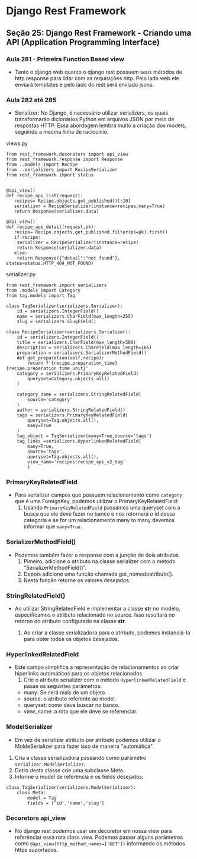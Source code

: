 # Django Rest Framework

## Seção 25: Django Rest Framework - Criando uma API (Application Programming Interface)

### Aula 281 - Primeira Function Based view
- Tanto o django web quanto o django rest possuem seus métodos de http response para lidar com as requisições http. Pelo lado web ele enviará templates e pelo lado do rest será enviado jsons.

### Aula 282 até 285
- Serializer: No Django, é necessário utilizar serializers, os quais transformarão dicionários Python em arquivos JSON por meio de respostas HTTP. Essa abordagem lembra muito a criação dos models, seguindo a mesma linha de raciocínio.

views.py
```
from rest_framework.decorators import api_view
from rest_framework.response import Response
from ..models import Recipe
from ..serializers import RecipeSerializer
from rest_framework import status


@api_view()
def recipe_api_list(request):
   recipes= Recipe.objects.get_published()[:10]
   serializer = RecipeSerializer(instance=recipes,many=True)
   return Response(serializer.data)

@api_view()
def recipe_api_detail(request,pk):
   recipe= Recipe.objects.get_published.filter(pk=pk).first()
   if recipe:
    serializer = RecipeSerializer(instance=recipe)
    return Response(serializer.data)
   else:
    return Response({"detail":"not found"}, status=status.HTTP_404_NOT_FOUND)
```

serializer.py
```
from rest_framework import serializers
from .models import Category
from tag.models import Tag

class TagSerializer(serializers.Serializer):
    id = serializers.IntegerField()
    name = serializers.CharField(max_length=255)
    slug = serializers.SlugField()

class RecipeSerializer(serializers.Serializer):
    id = serializers.IntegerField()
    title = serializers.CharField(max_length=500)
    description = serializers.CharField(max_length=165)
    preparation = serializers.SerializerMethodField()
    def get_preparation(self,recipe):
        return f'{recipe.preparation_time} {recipe.preparation_time_unit}'
    category = serializers.PrimaryKeyRelatedField(
        queryset=Category.objects.all()
    )

    category_name = serializers.StringRelatedField(
        source='category'
    )
    author = serializers.StringRelatedField()
    tags = serializers.PrimaryKeyRelatedField(
        queryset=Tag.objects.all(),
        many=True
    )
    tag_object = TagSerializer(many=True,source='tags')
    tag_links =serializers.HyperlinkedRelatedField(
        many=True,
        source='tags',
        queryset=Tag.objects.all(),
        view_name='recipes:recipe_api_v2_tag'
        )

```
### PrimaryKeyRelatedField
- Para serializar campos que possuem relacionamento como `category` que é uma ForeignKey, podemos utilizar o PrimaryKeyRelatedField:
    1. Usando `PrimaryKeyRelatedField` passamos uma queryset com a busca que ele deve fazer no banco e nos retornará o id dessa categoria e se for um relacionamento many to many devemos informar que `many=True`.

### SerializerMethodField()
- Podemos também fazer o response com a junção de dois atributos.
    1. Pimeiro, adicione o atributo na classe serializer com o método “SerializerMethodField()”.
    2. Depois adicione uma função chamada get_nomedoatributo().
    3. Nesta função retorne os valores desejados.

### StringRelatedField()
- Ao utilizar StringRelatedField e implementar a classe __str__ no modelo, especificamos o atributo relacionado no source. Isso resultará no retorno do atributo configurado na classe __str__.

    1. Ao criar a classe serializadora para o atributo, podemos instanciá-la para obter todos os objetos desejados.

### HyperlinkedRelatedField
- Este campo simplifica a representação de relacionamentos ao criar hiperlinks automáticos para os objetos relacionados.
    1. Crie o atributo serializer com o método `HyperlinkedRelatedField` e passe os seguintes parâmetros:
    - many: Se será mais de um objeto.
    - source: o atributo referente ao model.
    - queryset: como deve buscar no banco.
    - view_name: a rota que ele deve se referenciar.

### ModelSerializer
- Em vez de serializar atributo por atributo podemos utilizar o MoldeSerializer para fazer isso de maneira "automática".
1. Cria a classe serializadora passando como parâmetro `serializer.ModelSerializer`.
2. Detro desta classe crie uma subclasse Meta.
3. Informe o model de referência e os fields desejados:
```
class TagSerializer(serializers.ModelSerializer):
    class Meta:
        model = Tag
        fields = ['id','name','slug']
```
### Decoretors api_view
- No django rest podemos usar um decoretor em nossa view para referênciar essa rota class view. Podemos passar alguns parâmetros como  `@api_view(http_method_names=['GET'])` informando os métodos https suportados.